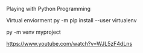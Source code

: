 Playing with Python Programming

Virtual enviorment
py -m pip install --user virtualenv

py -m venv myproject

https://www.youtube.com/watch?v=WJL5zF4dLns


